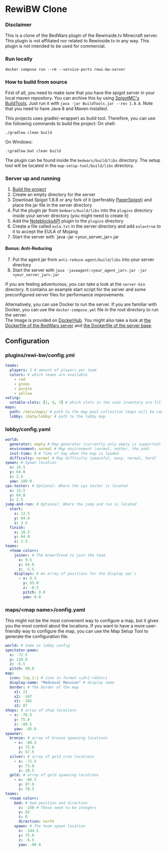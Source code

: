 # RewiBW Clone
### Disclaimer
This is a clone of the BedWars plugin of the Rewinside.tv Minecraft server. This plugin is not affiliated nor related to Rewinside.tv in any way. This plugin is not intended to be used for commercial.

### Run locally
```shell
docker compose run --rm --service-ports rewi-bw-server
```

### How to build from source
First of all, you need to make sure that you have the spigot server in your local maven repository.
You can archive this by using [SpigotMC's BuildTools](https://hub.spigotmc.org/jenkins/job/BuildTools/lastSuccessfulBuild/artifact/target/BuildTools.jar).
Just run it with `java -jar BuildTools.jar --rev 1.8.8`. Note that you need to have Java 8 and Maven installed.

This projects uses gradle(-wrapper) as build tool. Therefore, you can use the following commands to build the project:
On shell:
```shell
./gradlew clean build
```
On Windows:
```shell
.\gradlew.bat clean build
```

The plugin can be found inside the `bedwars/build/libs` directory. The setup tool will be located in the `map-setup-tool/build/libs` directory.

### Server up and running

1. [Build the project](#how-to-build-from-source)
2. Create an empty directory for the server
3. Download Spigot 1.8.8 or any fork of it (perferably [PaperSpigot](https://api.papermc.io/v2/projects/paper/versions/1.8.8/builds/445/downloads/paper-1.8.8-445.jar)) and place the jar file in the server directory
4. Put the plugin jar from `bedwars/build/libs` into the `plugins` directory inside your server directory (you might need to create it)
5. Add the [NoteblocksAPI](https://jitpack.io/com/github/koca2000/NoteBlockAPI/1.6.2/NoteBlockAPI-1.6.2.jar) plugin to the `plugins` directory
6. Create a file called `eula.txt` in the server directory and add `eula=true` to it to accept the EULA of Mojang
7. Start the server with `java -jar <your_server_jar>.jar

#### Bonus: Anti-Reducing
7. Put the agent jar from `anti-reduce-agent/build/libs` into your server directory
8. Start the server with `java -javaagent:<your_agent_jar>.jar -jar <your_server_jar>.jar`

If you are feeling adventurous, you can take a look at the `server-bin` directory.
It contains an example start script for the server and some preconfigured server files for performance improvements.

Alternatively, you can use Docker to run the server. If you are familiar with Docker, you can use the `docker-compose.yml` file in the root directory to run the server. \
The Image is provided on [DockerHub](https://hub.docker.com/r/marfiens/rewibw-server).
You might also take a look at [the Dockerfile of the BedWars server](bedwars/Dockerfile) and [the Dockerfile of the server base](server-bin/Dockerfile).

## Configuration

### plugins/rewi-bw/config.yml
```yaml
teams:
  players: 2 # amount of players per team
  colors: # which teams are available
    - red
    - green
    - purple
    - yellow
voting:
  votable-slots: [1, 4, 7] # which slots in the vote inventory are filled with a map
maps:
  path: /data/maps/ # path to the map pool collection (maps will be copied to the server)
  lobby: /data/lobby/ # path to the lobby map
```

### lobby/config.yaml
```yaml
world:
  generator: empty # Map generator (currently only empty is supported)
  environment: normal # Map environment (normal, nether, the_end)
  init-time: 0 # Time of day when the map is loaded
  difficulty: normal # Map difficulty (peaceful, easy, normal, hard)
spawn: # Spawn location
  x: 16.5
  y: 64.0
  z: 2.5
  yaw: 180.0
cps-tester: # Optional: Where the cps tester is located
  x: 14.5
  y: 64.0
  z: 2.5
jump-and-run: # Optional: Where the jump and run is located
  start:
    x: 12.5
    y: 64.0
    z: 2.5
  finish:
    x: 10.5
    y: 64.0
    z: 2.5
teams:
  <team color>:
    joiner: # The ArmorStand to join the team
      x: 9.5
      y: 64.0
      z: -5.5
    displays: # An array of positions for the display npc's 
      - x: 8.5
        y: 65.0
        z: -8.5
        pitch: 0.0
        yaw: 0.0
```

### maps/\<map name>/config.yaml
This might not be the most convenient way to configure a map, but it gives you the most control about the locations.
If you want to have a more user-friendly way to configure the map, you can use the Map Setup Tool to generate the configuration file.

```yaml
world: # Same as lobby config
spectator-pawn:
  x: -72.5
  y: 120.0
  z: -6.5
  pitch: 90.0
map:
  icon: log_2:1 # icon in format <id>[:<data>]
  display-name: "Medieval Mansion" # display name
  border: # The border of the map
    x1: 21
    x2: -167
    z1: -101
    z2: 87
shops: # array of shop locations
  - x: -76.5
    y: 75.0
    z: -80.5
    yaw: -45.0
spawner:
  bronze: # array of bronze spawning locations
    - x: -80.5
      y: 75.0
      z: 67.5
  silver: # array of gold iron locations
    - x: -71.5
      y: 73.0
      z: 20.5
  gold: # array of gold spawning locations
    - x: -66.5
      y: 87.0
      z: 70.5
teams:
  <team color>:
    bed: # bed position and direction
      x: -150 # These need to be integers
      y: 82
      z: 0
      direction: north
    spawn: # The team spawn location
      x: -144.5
      y: 75.0
      z: -6.5
      yaw: -90.0
```
